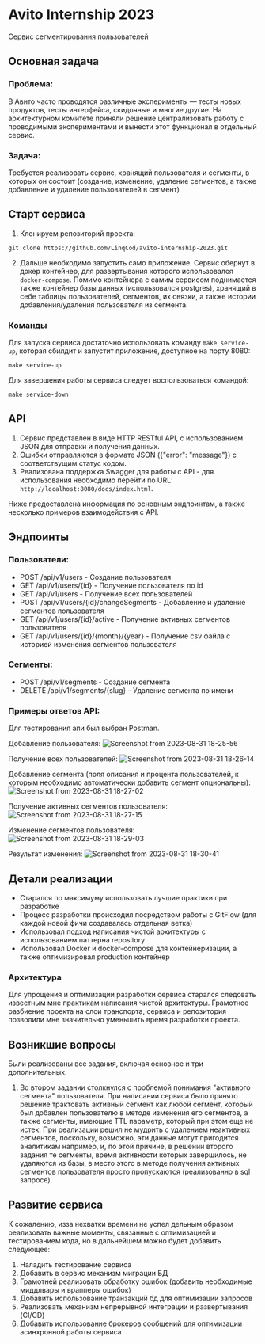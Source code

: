 # Avito Internship 2023

Сервис сегментирования пользователей

## Основная задача

### Проблема:

В Авито часто проводятся различные эксперименты — тесты новых продуктов, тесты интерфейса, скидочные и многие другие. На архитектурном комитете приняли решение централизовать работу с проводимыми экспериментами и вынести этот функционал в отдельный сервис.

### Задача:

Требуется реализовать сервис, хранящий пользователя и сегменты, в которых он состоит (создание, изменение, удаление сегментов, а также добавление и удаление пользователей в сегмент)

## Старт сервиса

1. Клонируем репозиторий проекта:
```
git clone https://github.com/LinqCod/avito-internship-2023.git
```
2. Дальше необходимо запустить само приложение. Сервис обернут в докер контейнер, для развертывания которого использовался `docker-compose`. Помимо контейнера с самим сервисом поднимается также контейнер базы данных (использовался postgres), хранящий в себе таблицы пользователей, сегментов, их связки, а также истории добавления/удаления пользователя из сегмента.

### Команды

Для запуска сервиса достаточно использовать команду `make service-up`, которая сбилдит и запустит приложение, доступное на порту 8080:

```
make service-up
```

Для завершения работы сервиса следует воспользоваться командой:

```
make service-down
```

## API
1. Сервис представлен в виде HTTP RESTful API, с использованием JSON для отправки и получения данных.
2. Ошибки отправляются в формате JSON ({"error": "message"}) с соответствущим статус кодом.
3. Реализована поддержка Swagger для работы с API - для использования необходимо перейти по URL: `http://localhost:8080/docs/index.html`.

Ниже предоставлена информация по основным эндпоинтам, а также несколько примеров взаимодействия с API.

## Эндпоинты
### Пользователи:
* POST /api/v1/users - Создание пользователя
* GET /api/v1/users/{id} - Получение пользователя по id
* GET /api/v1/users - Получение всех пользователей
* POST /api/v1/users/{id}/changeSegments - Добавление и удаление сегментов пользователя
* GET /api/v1/users/{id}/active - Получение активных сегментов пользователя
* GET /api/v1/users/{id}/{month}/{year} - Получение csv файла с историей изменения сегментов пользователя

### Сегменты:
* POST /api/v1/segments - Создание сегмента
* DELETE /api/v1/segments/{slug} - Удаление сегмента по имени

### Примеры ответов API:
Для тестирования апи был выбран Postman.

Добавление пользователя:
![Screenshot from 2023-08-31 18-25-56](https://github.com/LinqCod/avito-internship-2023/assets/58244765/09582a59-d138-46c2-a5c3-1c467d1a6c06)

Получение всех пользователей:
![Screenshot from 2023-08-31 18-26-14](https://github.com/LinqCod/avito-internship-2023/assets/58244765/a4beea4e-f03b-406e-a0a3-81e4c142b951)

Добавление сегмента (поля описания и процента пользователей, к которым необходимо автоматически добавить сегмент опциональны):
![Screenshot from 2023-08-31 18-27-02](https://github.com/LinqCod/avito-internship-2023/assets/58244765/a97a6d75-0f0d-4350-8d23-08f3e08f38fa)

Получение активных сегментов пользователя:
![Screenshot from 2023-08-31 18-27-15](https://github.com/LinqCod/avito-internship-2023/assets/58244765/a2707284-edf8-4454-a97b-1e8735b2a77d)

Изменение сегментов пользователя:
![Screenshot from 2023-08-31 18-29-03](https://github.com/LinqCod/avito-internship-2023/assets/58244765/4493c36e-4852-4832-8624-55a1889179c3)

Результат изменения:
![Screenshot from 2023-08-31 18-30-41](https://github.com/LinqCod/avito-internship-2023/assets/58244765/5c35f0dc-fc3c-497f-98ed-7df0677d4dc2)

## Детали реализации
* Старался по максимуму использовать лучшие практики при разработке
* Процесс разработки происходил посредством работы с GitFlow (для каждой новой фичи создавалась отдельная ветка)
* Использовал подход написания чистой архитектуры с использованием паттерна repository
* Использовал Docker и docker-compose для контейнеризации, а также оптимизировал production контейнер

### Архитектура
Для упрощения и оптимизации разработки сервиса старался следовать известным мне практикам написания чистой архитектуры. Грамотное разбиение проекта на слои транспорта, сервиса и репозитория позволили мне значительно уменьшить время разработки проекта.  

## Возникшие вопросы
Были реализованы все задания, включая основное и три дополнительных.
1. Во втором задании столкнулся с проблемой понимания "активного сегмента" пользователя. При написании сервиса было принято решение трактовать активный сегмент как любой сегмент, который был добавлен пользователю в методе изменения его сегментов, а также сегменты, имеющие TTL параметр, который при этом еще не истек. При реализации решил не мудрить с удалением неактивных сегментов, поскольку, возможно, эти данные могут пригодится аналитикам например, и, по этой причине, в решении второго задания те сегменты, время активности которых завершилось, не удаляются из базы, в место этого в методе получения активных сегментов пользователя просто пропускаются (реализованно в sql запросе).  

## Развитие сервиса
К сожалению, изза нехватки времени не успел дельным образом реализовать важные моменты, связанные с оптимизацией и тестированием кода, но в дальнейшем можно будет добавить следующее:
1. Наладить тестирование сервиса
2. Добавить в сервис механизм миграции БД
3. Грамотней реализовать обработку ошибок (добавить необходимые миддлвары и врапперы ошибок)
4. Добавить использование транзакций бд для оптимизации запросов
5. Реализовать механизм непрерывной интеграции и развертывания (CI/CD)
6. Добавить использование брокеров сообщений для оптимизации асинхронной работы сервиса
